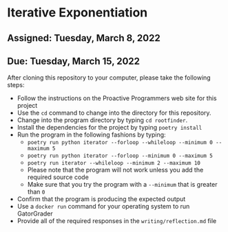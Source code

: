 # Iterative Exponentiation

## Assigned: Tuesday, March 8, 2022
## Due: Tuesday, March 15, 2022

After cloning this repository to your computer, please take the following steps:

- Follow the instructions on the Proactive Programmers web site for this project
- Use the `cd` command to change into the directory for this repository.
- Change into the program directory by typing `cd rootfinder`.
- Install the dependencies for the project by typing `poetry install`
- Run the program in the following fashions by typing:
    - `poetry run python iterator --forloop --whileloop --minimum 0 --maximum 5`
    - `poetry run python iterator --forloop --minimum 0 --maximum 5`
    - `poetry run iterator --whileloop --minimum 2 --maximum 10`
    - Please note that the program will not work unless you add the required source code
    - Make sure that you try the program with a `--minimum` that is greater than `0`
- Confirm that the program is producing the expected output
- Use a `docker run` command for your operating system to run GatorGrader
- Provide all of the required responses in the `writing/reflection.md` file

